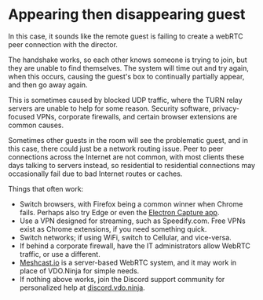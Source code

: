 # Appearing then disappearing guest

In this case, it sounds like the remote guest is failing to create a webRTC peer connection with the director.

The handshake works, so each other knows someone is trying to join, but they are unable to find themselves.  The system will time out and try again, when this occurs, causing the guest's box to continually partially appear, and then go away again.

This is sometimes caused by blocked UDP traffic, where the TURN relay servers are unable to help for some reason.  Security software, privacy-focused VPNs, corporate firewalls, and certain browser extensions are common causes.

Sometimes other guests in the room will see the problematic guest, and in this case, there could just be a network routing issue.  Peer to peer connections across the Internet are not common, with most clients these days talking to servers instead, so residential to residential connections may occasionally fail due to bad Internet routes or caches.

Things that often work:

* Switch browsers, with Firefox being a common winner when Chrome fails. Perhaps also try Edge or even the [Electron Capture app](../steves-helper-apps/electron-capture.md).
* Use a VPN designed for streaming, such as Speedify.com. Free VPNs exist as Chrome extensions, if you need something quick.
* Switch networks; if using WiFi, switch to Cellular, and vice-versa.
* If behind a corporate firewall, have the IT administrators allow WebRTC traffic, or use a different.
* [Meshcast.io](../steves-helper-apps/meshcast.io.md) is a server-based WebRTC system, and it may work in place of VDO.Ninja for simple needs.
* If nothing above works, join the Discord support community for personalized help at [discord.vdo.ninja](https://discord.vdo.ninja).
